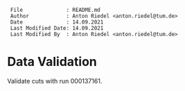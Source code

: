 ```
 File              : README.md
 Author            : Anton Riedel <anton.riedel@tum.de>
 Date              : 14.09.2021
 Last Modified Date: 14.09.2021
 Last Modified By  : Anton Riedel <anton.riedel@tum.de>
```
# Data Validation

Validate cuts with run 000137161.
